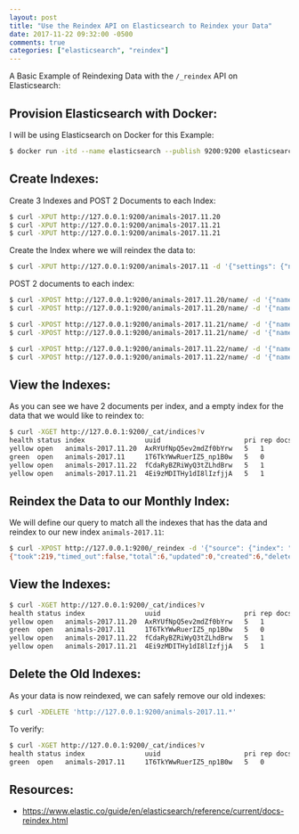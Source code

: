 ```yaml
---
layout: post
title: "Use the Reindex API on Elasticsearch to Reindex your Data"
date: 2017-11-22 09:32:00 -0500
comments: true
categories: ["elasticsearch", "reindex"] 
---
```


A Basic Example of Reindexing Data with the `/_reindex` API on Elasticsearch:

## Provision Elasticsearch with Docker:

I will be using Elasticsearch on Docker for this Example:

```bash
$ docker run -itd --name elasticsearch --publish 9200:9200 elasticsearch:alpine
```

## Create Indexes:

Create 3 Indexes and POST 2 Documents to each Index:

```bash
$ curl -XPUT http://127.0.0.1:9200/animals-2017.11.20
$ curl -XPUT http://127.0.0.1:9200/animals-2017.11.21
$ curl -XPUT http://127.0.0.1:9200/animals-2017.11.21
```

Create the Index where we will reindex the data to:

```bash
$ curl -XPUT http://127.0.0.1:9200/animals-2017.11 -d '{"settings": {"number_of_shards": 5, "number_of_replicas": 0}}'
```

POST 2 documents to each index:

```bash
$ curl -XPOST http://127.0.0.1:9200/animals-2017.11.20/name/ -d '{"name": "max", "type": "labrador"}'
$ curl -XPOST http://127.0.0.1:9200/animals-2017.11.20/name/ -d '{"name": "sam", "type": "pooch"}'

$ curl -XPOST http://127.0.0.1:9200/animals-2017.11.21/name/ -d '{"name": "doggie", "type": "bulldog"}'
$ curl -XPOST http://127.0.0.1:9200/animals-2017.11.21/name/ -d '{"name": "james", "type": "huskey"}'

$ curl -XPOST http://127.0.0.1:9200/animals-2017.11.22/name/ -d '{"name": "sarah", "type": "poodle"}'
$ curl -XPOST http://127.0.0.1:9200/animals-2017.11.22/name/ -d '{"name": "frank", "type": "alsation"}'
```

## View the Indexes:

As you can see we have 2 documents per index, and a empty index for the data that we would like to reindex to:

```bash
$ curl -XGET http://127.0.0.1:9200/_cat/indices?v
health status index               uuid                     pri rep docs.count docs.deleted store.size pri.store.size
yellow open   animals-2017.11.20  AxRYUfNpQ5ev2mdZf0bYrw   5   1          2            0      8.9kb          8.9kb
green  open   animals-2017.11     1T6TkYWwRuerIZ5_np1B0w   5   0          0            0      1.5kb          1.5kb
yellow open   animals-2017.11.22  fCdaRyBZRiWyQ3tZLhdBrw   5   1          2            0      8.9kb          8.9kb
yellow open   animals-2017.11.21  4Ei9zMDITHy1dI8lIzfjjA   5   1          2            0      8.9kb          8.9kb
```

## Reindex the Data to our Monthly Index:

We will define our query to match all the indexes that has the data and reindex to our new index `animals-2017.11`:

```bash
$ curl -XPOST http://127.0.0.1:9200/_reindex -d '{"source": {"index": "animals-2017.11.*"}, "dest": {"index": "animals-2017.11"} }'
{"took":219,"timed_out":false,"total":6,"updated":0,"created":6,"deleted":0,"batches":1,"version_conflicts":0,"noops":0,"retries":{"bulk":0,"search":0},"throttled_millis":0,"requests_per_second":-1.0,"throttled_until_millis":0,"failures":[]}
```

## View the Indexes:

```bash
$ curl -XGET http://127.0.0.1:9200/_cat/indices?v
health status index               uuid                     pri rep docs.count docs.deleted store.size pri.store.size
yellow open   animals-2017.11.20  AxRYUfNpQ5ev2mdZf0bYrw   5   1          2            0      8.9kb          8.9kb
green  open   animals-2017.11     1T6TkYWwRuerIZ5_np1B0w   5   0          6            0     20.2kb         20.2kb
yellow open   animals-2017.11.22  fCdaRyBZRiWyQ3tZLhdBrw   5   1          2            0      8.9kb          8.9kb
yellow open   animals-2017.11.21  4Ei9zMDITHy1dI8lIzfjjA   5   1          2            0      8.9kb          8.9kb
```

## Delete the Old Indexes:

As your data is now reindexed, we can safely remove our old indexes:

```bash
$ curl -XDELETE 'http://127.0.0.1:9200/animals-2017.11.*'
```

To verify:

```bash
$ curl -XGET http://127.0.0.1:9200/_cat/indices?v
health status index               uuid                     pri rep docs.count docs.deleted store.size pri.store.size
green  open   animals-2017.11     1T6TkYWwRuerIZ5_np1B0w   5   0          6            0     20.2kb         20.2kb
```

## Resources:

- https://www.elastic.co/guide/en/elasticsearch/reference/current/docs-reindex.html 
